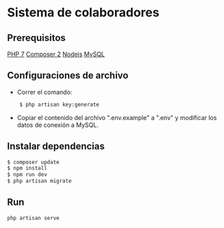 # Sistema de colaboradores

## Prerequisitos
[PHP 7](https://www.apachefriends.org/es/index.html)
[Composer 2](https://getcomposer.org/)
[Nodejs](https://nodejs.org/es/)
[MySQL](https://www.apachefriends.org/es/index.html)

## Configuraciones de archivo
* Correr el comando:
```bash
    $ php artisan key:generate
```
* Copiar el contenido del archivo ".env.example" a ".env" y modificar los datos de conexión a MySQL.

## Instalar dependencias
```bash
$ composer update
$ npm install
$ npm run dev
$ php artisan migrate
```

## Run
```bash
php artisan serve
```